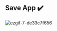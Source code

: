 ## Save App ✔️

![ezgif-7-de33c7f656](https://github.com/qooqookeke/SaveApp/assets/151480658/d24eefed-4144-4632-8727-64df14904653)
